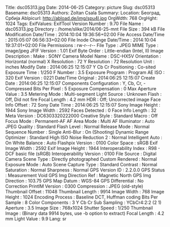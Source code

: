 Title: dsc05313.jpg
Date: 2014-06-25
Category: picture
Slug: dsc05313
Basename: dsc05313
Authors: Zoltan Csala
Summary:
Location: Београд, Србија
Ablpicurl: http://abload.de/img/spu4l.jpg
OrgWdth: 768
OrgHght: 1024
Tags:
ExifValues: ExifTool Version Number : 9.70
            File Name : dsc05313.jpg
            Directory : /home/slike/2014/06-25-mnt
            File Size : 394 kB
            File Modification Date/Time : 2014:10:04 19:36:56+02:00
            File Access Date/Time : 2015:05:07 06:56:33+02:00
            File Inode Change Date/Time : 2014:10:04 19:37:01+02:00
            File Permissions : rw-r--r--
            File Type : JPEG
            MIME Type : image/jpeg
            JFIF Version : 1.01
            Exif Byte Order : Little-endian (Intel, II)
            Image Description :
            Make : SONY
            Camera Model Name : DSC-HX5V
            Orientation : Horizontal (normal)
            X Resolution : 72
            Y Resolution : 72
            Resolution Unit : inches
            Modify Date : 2014:06:25 12:15:07
            Y Cb Cr Positioning : Co-sited
            Exposure Time : 1/250
            F Number : 3.5
            Exposure Program : Program AE
            ISO : 320
            Exif Version : 0221
            Date/Time Original : 2014:06:25 12:15:07
            Create Date : 2014:06:25 12:15:07
            Components Configuration : Y, Cb, Cr, -
            Compressed Bits Per Pixel : 5
            Exposure Compensation : 0
            Max Aperture Value : 3.5
            Metering Mode : Multi-segment
            Light Source : Unknown
            Flash : Off, Did not fire
            Focal Length : 4.2 mm
            HDR : Off; Uncorrected image
            Face Info Offset : 72
            Sony Date Time : 2014:06:25 12:15:07
            Sony Image Height : 1944
            Sony Image Width : 2592
            Faces Detected : 0
            Face Info Length : 32
            Meta Version : DC6303320222000
            Creative Style : Standard
            Macro : Off
            Focus Mode : Permanent-AF
            AF Area Mode : Multi
            AF Illuminator : Auto
            JPEG Quality : Standard
            Flash Level : Normal
            Release Mode : Normal
            Sequence Number : Single
            Anti-Blur : On (Shooting)
            Dynamic Range Optimizer : Standard
            High ISO Noise Reduction 2 : Normal
            Intelligent Auto : On
            White Balance : Auto
            Flashpix Version : 0100
            Color Space : sRGB
            Exif Image Width : 2592
            Exif Image Height : 1944
            Interoperability Index : R98 - DCF basic file (sRGB)
            Interoperability Version : 0100
            File Source : Digital Camera
            Scene Type : Directly photographed
            Custom Rendered : Normal
            Exposure Mode : Auto
            Scene Capture Type : Standard
            Contrast : Normal
            Saturation : Normal
            Sharpness : Normal
            GPS Version ID : 2.2.0.0
            GPS Status : Measurement Void
            GPS Img Direction Ref : Magnetic North
            GPS Img Direction : 103.75
            GPS Map Datum : WGS-84
            GPS Differential : No Correction
            PrintIM Version : 0300
            Compression : JPEG (old-style)
            Thumbnail Offset : 11048
            Thumbnail Length : 9914
            Image Width : 768
            Image Height : 1024
            Encoding Process : Baseline DCT, Huffman coding
            Bits Per Sample : 8
            Color Components : 3
            Y Cb Cr Sub Sampling : YCbCr4:2:2 (2 1)
            Aperture : 3.5
            Image Size : 768x1024
            Shutter Speed : 1/250
            Thumbnail Image : (Binary data 9914 bytes, use -b option to extract)
            Focal Length : 4.2 mm
            Light Value : 9.9
Lang: sr

